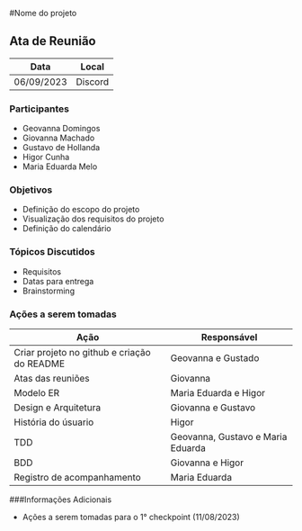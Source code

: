 #Nome do projeto


## Ata de Reunião

Data         | Local
------------ | -------------
06/09/2023   | Discord


### Participantes
* Geovanna Domingos
* Giovanna Machado
* Gustavo de Hollanda
* Higor Cunha
* Maria Eduarda Melo

### Objetivos
* Definição do escopo do projeto
* Visualização dos requisitos do projeto
* Definição do calendário


### Tópicos Discutidos
* Requisitos
* Datas para entrega
* Brainstorming

### Ações a serem tomadas
Ação         | Responsável   
------------ | ------------- 
Criar projeto no github e criação do README | Geovanna e Gustado  
Atas das reuniões | Giovanna 
Modelo ER | Maria Eduarda e Higor
Design e Arquitetura | Giovanna e Gustavo
História do úsuario | Higor 
TDD | Geovanna, Gustavo e Maria Eduarda
BDD | Giovanna e Higor
Registro de acompanhamento | Maria Eduarda 

###Informações Adicionais
* Ações a serem tomadas para o 1° checkpoint (11/08/2023)



